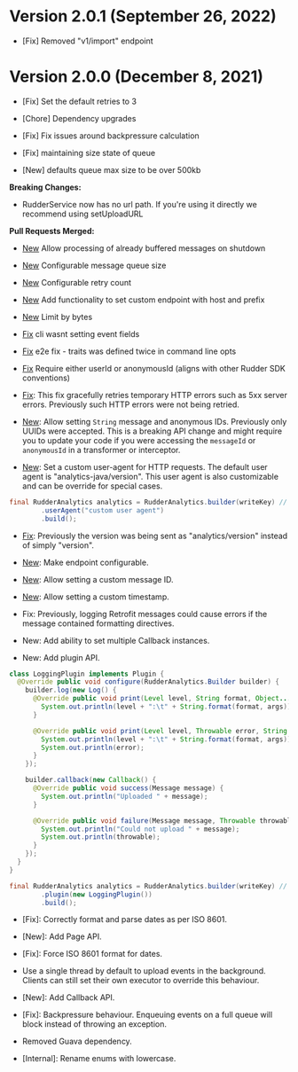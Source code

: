 # Version 2.0.1 (September 26, 2022)

- [Fix] Removed "v1/import" endpoint
# Version 2.0.0 (December 8, 2021)

- [Fix] Set the default retries to 3
- [Chore] Dependency upgrades


- [Fix] Fix issues around backpressure calculation

- [Fix] maintaining size state of queue

- [New] defaults queue max size to be over 500kb

**Breaking Changes:**

- RudderService now has no url path. If you're using it directly we recommend using setUploadURL

**Pull Requests Merged:**

- [New](https://github.com/rudderio/analytics-java/pull/192) Allow processing of already buffered messages on shutdown
- [New](https://github.com/rudderio/analytics-java/pull/190) Configurable message queue size
- [New](https://github.com/rudderio/analytics-java/pull/189) Configurable retry count
- [New](https://github.com/rudderio/analytics-java/pull/183) Add functionality to set custom endpoint with host and prefix
- [New](https://github.com/rudderio/analytics-java/pull/178) Limit by bytes

- [Fix](https://github.com/rudderio/analytics-java/pull/223) cli wasnt setting event fields
- [Fix](https://github.com/rudderio/analytics-java/pull/222) e2e fix - traits was defined twice in command line opts
- [Fix](https://github.com/rudderio/analytics-java/pull/221) Require either userId or anonymousId \(aligns with other Rudder SDK conventions\)

- [Fix](https://github.com/rudderio/analytics-java/pull/117): This fix gracefully retries temporary HTTP errors such as 5xx server errors. Previously such HTTP errors were not being retried.

- [New](https://github.com/rudderio/analytics-java/pull/113): Allow setting `String` message and anonymous IDs. Previously only UUIDs were accepted. This is a breaking API change and might require you to update your code if you were accessing the `messageId` or `anonymousId` in a transformer or interceptor.

- [New](https://github.com/rudderio/analytics-java/pull/109): Set a custom user-agent for HTTP requests. The default user agent is "analytics-java/version". This user agent is also customizable and can be override for special cases.

```java
final RudderAnalytics analytics = RudderAnalytics.builder(writeKey) //
        .userAgent("custom user agent")
        .build();
```

- [Fix](https://github.com/rudderio/analytics-java/pull/112): Previously the version was being sent as "analytics/version" instead of simply "version".

- [New](https://github.com/rudderio/analytics-java/pull/99): Make endpoint configurable.
- [New](https://github.com/rudderio/analytics-java/pull/101): Allow setting a custom message ID.
- [New](https://github.com/rudderio/analytics-java/pull/58): Allow setting a custom timestamp.

- Fix: Previously, logging Retrofit messages could cause errors if the message contained formatting directives.

- New: Add ability to set multiple Callback instances.
- New: Add plugin API.

```java
class LoggingPlugin implements Plugin {
  @Override public void configure(RudderAnalytics.Builder builder) {
    builder.log(new Log() {
      @Override public void print(Level level, String format, Object... args) {
        System.out.println(level + ":\t" + String.format(format, args));
      }

      @Override public void print(Level level, Throwable error, String format, Object... args) {
        System.out.println(level + ":\t" + String.format(format, args));
        System.out.println(error);
      }
    });

    builder.callback(new Callback() {
      @Override public void success(Message message) {
        System.out.println("Uploaded " + message);
      }

      @Override public void failure(Message message, Throwable throwable) {
        System.out.println("Could not upload " + message);
        System.out.println(throwable);
      }
    });
  }
}

final RudderAnalytics analytics = RudderAnalytics.builder(writeKey) //
        .plugin(new LoggingPlugin())
        .build();
```

- [Fix]: Correctly format and parse dates as per ISO 8601.

- [New]: Add Page API.

- [Fix]: Force ISO 8601 format for dates.
- Use a single thread by default to upload events in the background. Clients can still set their own executor to override this behaviour.
- [New]: Add Callback API.
- [Fix]: Backpressure behaviour. Enqueuing events on a full queue will block instead of throwing an exception.
- Removed Guava dependency.
- [Internal]: Rename enums with lowercase.
